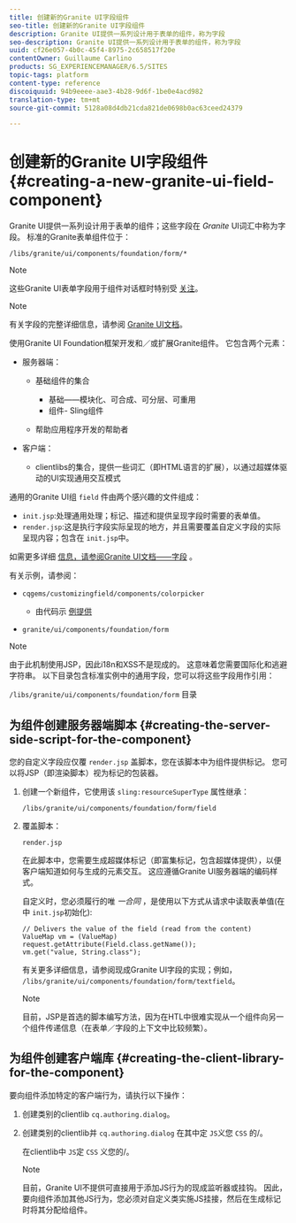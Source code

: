 ```yaml
---
title: 创建新的Granite UI字段组件
seo-title: 创建新的Granite UI字段组件
description: Granite UI提供一系列设计用于表单的组件，称为字段
seo-description: Granite UI提供一系列设计用于表单的组件，称为字段
uuid: cf26e057-4b0c-45f4-8975-2c658517f20e
contentOwner: Guillaume Carlino
products: SG_EXPERIENCEMANAGER/6.5/SITES
topic-tags: platform
content-type: reference
discoiquuid: 94b9eeee-aae3-4b28-9d6f-1be0e4acd982
translation-type: tm+mt
source-git-commit: 5128a08d4db21cda821de0698b0ac63ceed24379

---
```



# 创建新的Granite UI字段组件{#creating-a-new-granite-ui-field-component}

Granite UI提供一系列设计用于表单的组件；这些字段在 *Granite* UI词汇中称为字段。 标准的Granite表单组件位于：

`/libs/granite/ui/components/foundation/form/*`

>[!NOTE]
>
>这些Granite UI表单字段用于组件对话框时特别受 [关注](/help/sites-developing/developing-components.md)。

>[!NOTE]
>
>有关字段的完整详细信息，请参阅 [Granite UI文档](https://helpx.adobe.com/experience-manager/6-5/sites/developing/using/reference-materials/granite-ui/api/index.html)。

使用Granite UI Foundation框架开发和／或扩展Granite组件。 它包含两个元素：

* 服务器端：

   * 基础组件的集合

      * 基础——模块化、可合成、可分层、可重用
      * 组件- Sling组件
   * 帮助应用程序开发的帮助者


* 客户端：

   * clientlibs的集合，提供一些词汇（即HTML语言的扩展），以通过超媒体驱动的UI实现通用交互模式

通用的Granite UI组 `field` 件由两个感兴趣的文件组成：

* `init.jsp`:处理通用处理；标记、描述和提供呈现字段时需要的表单值。
* `render.jsp`:这是执行字段实际呈现的地方，并且需要覆盖自定义字段的实际呈现内容；包含在 `init.jsp`中。

如需更多详细 [信息，请参阅Granite UI文档——字段](https://helpx.adobe.com/experience-manager/6-5/sites/developing/using/reference-materials/granite-ui/api/jcr_root/libs/granite/ui/components/foundation/form/field/index.html) 。

有关示例，请参阅：

* `cqgems/customizingfield/components/colorpicker`

   * 由代码示 [例提供](/help/sites-developing/developing-components-samples.md#code-sample-how-to-customize-dialog-fields)

* `granite/ui/components/foundation/form`

>[!NOTE]
>
>由于此机制使用JSP，因此i18n和XSS不是现成的。 这意味着您需要国际化和逃避字符串。 以下目录包含标准实例中的通用字段，您可以将这些字段用作引用：
>
>`/libs/granite/ui/components/foundation/form` 目录

## 为组件创建服务器端脚本 {#creating-the-server-side-script-for-the-component}

您的自定义字段应仅覆 `render.jsp` 盖脚本，您在该脚本中为组件提供标记。 您可以将JSP（即渲染脚本）视为标记的包装器。

1. 创建一个新组件，它使用该 `sling:resourceSuperType` 属性继承：

   `/libs/granite/ui/components/foundation/form/field`

1. 覆盖脚本：

   `render.jsp`

   在此脚本中，您需要生成超媒体标记（即富集标记，包含超媒体提供），以便客户端知道如何与生成的元素交互。 这应遵循Granite UI服务器端的编码样式。

   自定义时，您必须履行的唯 *一合同* ，是使用以下方式从请求中读取表单值(在中 `init.jsp`初始化):

   ```
   // Delivers the value of the field (read from the content)
   ValueMap vm = (ValueMap) request.getAttribute(Field.class.getName());
   vm.get("value, String.class");
   ```

   有关更多详细信息，请参阅现成Granite UI字段的实现；例如， `/libs/granite/ui/components/foundation/form/textfield`。

   >[!NOTE]
   >
   >目前，JSP是首选的脚本编写方法，因为在HTL中很难实现从一个组件向另一个组件传递信息（在表单／字段的上下文中比较频繁）。

## 为组件创建客户端库 {#creating-the-client-library-for-the-component}

要向组件添加特定的客户端行为，请执行以下操作：

1. 创建类别的clientlib `cq.authoring.dialog`。
1. 创建类别的clientlib并 `cq.authoring.dialog` 在其中定 `JS`义您 `CSS` 的/。

   在clientlib中 `JS`定 `CSS` 义您的/。

   >[!NOTE]
   >
   >目前，Granite UI不提供可直接用于添加JS行为的现成监听器或挂钩。 因此，要向组件添加其他JS行为，您必须对自定义类实施JS挂接，然后在生成标记时将其分配给组件。

